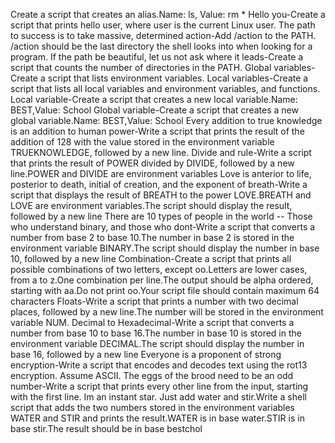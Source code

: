 Create a script that creates an alias.Name: ls, Value: rm *
Hello you-Create a script that prints hello user, where user is the current Linux user.
The path to success is to take massive, determined action-Add /action to the PATH. /action should be the last directory the shell looks into when looking for a program.
If the path be beautiful, let us not ask where it leads-Create a script that counts the number of directories in the PATH.
Global variables-Create a script that lists environment variables.
Local variables-Create a script that lists all local variables and environment variables, and functions.
Local variable-Create a script that creates a new local variable.Name: BEST,Value: School
Global variable-Create a script that creates a new global variable.Name: BEST,Value: School
Every addition to true knowledge is an addition to human power-Write a script that prints the result of the addition of 128 with the value stored in the environment variable TRUEKNOWLEDGE, followed by a new line.
Divide and rule-Write a script that prints the result of POWER divided by DIVIDE, followed by a new line.POWER and DIVIDE are environment variables
Love is anterior to life, posterior to death, initial of creation, and the exponent of breath-Write a script that displays the result of BREATH to the power LOVE.BREATH and LOVE are environment variables.The script should display the result, followed by a new line
There are 10 types of people in the world -- Those who understand binary, and those who dont-Write a script that converts a number from base 2 to base 10.The number in base 2 is stored in the environment variable BINARY.The script should display the number in base 10, followed by a new line
Combination-Create a script that prints all possible combinations of two letters, except oo.Letters are lower cases, from a to z.One combination per line.The output should be alpha ordered, starting with aa.Do not print oo.Your script file should contain maximum 64 characters
Floats-Write a script that prints a number with two decimal places, followed by a new line.The number will be stored in the environment variable NUM.
Decimal to Hexadecimal-Write a script that converts a number from base 10 to base 16.The number in base 10 is stored in the environment variable DECIMAL.The script should display the number in base 16, followed by a new line
Everyone is a proponent of strong encryption-Write a script that encodes and decodes text using the rot13 encryption. Assume ASCII.
The eggs of the brood need to be an odd number-Write a script that prints every other line from the input, starting with the first line.
Im an instant star. Just add water and stir.Write a shell script that adds the two numbers stored in the environment variables WATER and STIR and prints the result.WATER is in base water.STIR is in base stir.The result should be in base bestchol
